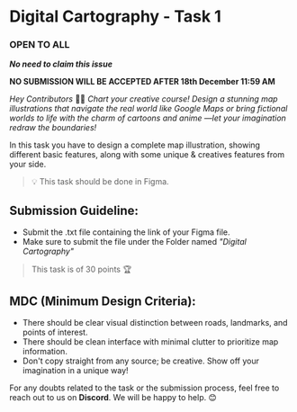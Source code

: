 # Digital Cartography - Task 1

### **OPEN TO ALL**

***No need to claim this issue***

**NO SUBMISSION WILL BE ACCEPTED AFTER 18th December 11:59 AM**

*Hey Contributors* 👋🏻 *Chart your creative course! Design a stunning map illustrations that navigate the real world like Google Maps or bring fictional worlds to life with the charm of  cartoons and anime  —let your imagination redraw the boundaries!*

In this task you have to design a complete map illustration, showing different basic features, along with some unique & creatives features from your side.

> 💡 This task should be done in Figma.
> 

## **Submission Guideline:**

- Submit the .txt file containing the link of your Figma file.
- Make sure to submit the file under the Folder named *"Digital Cartography"*

> This task is of 30 points 🏆
> 

## **MDC (Minimum Design Criteria):**

- There should be clear visual distinction between roads, landmarks, and points of interest.
- There should be clean interface with minimal clutter to prioritize map information.
- Don't copy straight from any source; be creative. Show off your imagination in a unique way!

For any  doubts related to the task or the submission process, feel free to reach out to us on **Discord**. We will be happy to help. 😊
